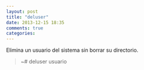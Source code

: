 ```yaml
---
layout: post
title: "deluser"
date: 2013-12-15 18:35
comments: true
categories: 
---
```

Elimina un usuario del sistema sin borrar su directorio.

>~# deluser usuario

